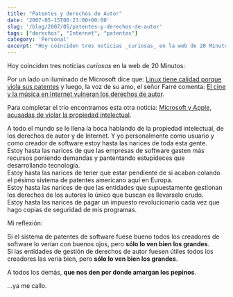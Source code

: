 ```yaml
---
title: "Patentes y derechos de Autor"
date: '2007-05-15T00:23:00+00:00'
slug: '/blog/2007/05/patentes-y-derechos-de-autor'
tags: ["derechos", "Internet", "patentes"]
category: 'Personal'
excerpt: "Hoy coinciden tres noticias _curiosas_ en la web de 20 Minutos:Por un lado un iluminado de Microsoft dice que: [Linux tiene calidad porque viola sus patentes]("
---
```

Hoy coinciden tres noticias _curiosas_ en la web de 20 Minutos:

Por un lado un iluminado de Microsoft dice que: [Linux tiene calidad porque viola sus patentes](http://www.20minutos.es/noticia/233945/0/microsoft/linux/patentes/) y luego, la voz de su amo, el señor Farré comenta: [El cine y la música en Internet vulneran los derechos de autor](http://www.20minutos.es/noticia/234339/0/sgae/derechos/autor/).

Para completar el trio encontramos esta otra noticia: [Microsoft y Apple, acusadas de violar la propiedad intelectual](http://www.20minutos.es/noticia/233961/0/apple/microsoft/propiedad/).

A todo el mundo se le llena la boca hablando de la propiedad intelectual, de los derechos de autor y de Internet. Y yo personalmente como usuario y como creador de software estoy hasta las narices de toda esta gente.  
Estoy hasta las narices de que las empresas de software gasten más recursos poniendo demandas y pantentando estupideces que desarrollando tecnología.  
Estoy hasta las narices de tener que estar pendiente de si acaban colando el pésimo sistema de patentes americano aquí en Europa.  
Estoy hasta las narices de que las entidades que supuestamente gestionan los derechos de los autores lo único que buscan es llevarselo crudo.  
Estoy hasta las narices de pagar un impuesto revolucionario cada vez que hago copias de seguridad de mis programas.

Mi reflexión:

Si el sistema de patentes de software fuese bueno todos los creadores de software lo verían con buenos ojos, pero **sólo lo ven bien los grandes**.  
Si las entidades de gestión de derechos de autor fuesen útiles todos los creadores las vería bien, pero **sólo lo ven bien los grandes**.

A todos los demás, **que nos den por donde amargan los pepinos**.

...ya me callo.

